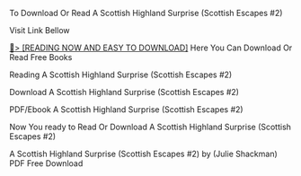 To Download Or Read A Scottish Highland Surprise (Scottish Escapes #2)

Visit Link Bellow

<a href="https://uk.ebookarea.xyz/?book=B09MMZ75KL">📖&gt; [READING NOW AND EASY TO DOWNLOAD]</a>
Here You Can Download Or Read Free Books

Reading A Scottish Highland Surprise (Scottish Escapes #2)

Download A Scottish Highland Surprise (Scottish Escapes #2)

PDF/Ebook A Scottish Highland Surprise (Scottish Escapes #2)

Now You ready to Read Or Download A Scottish Highland Surprise (Scottish Escapes #2)

A Scottish Highland Surprise (Scottish Escapes #2) by (Julie Shackman) PDF Free Download
